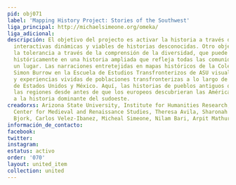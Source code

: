 ```yaml
---
pid: obj071
label: 'Mapping History Project: Stories of the Southwest'
liga_principal: http://michaelsimeone.org/omeka/
liga_adicional: 
descripción: El objetivo del projecto es activar la historia a través de demostraciones
  interactivas dinámicas y viables de historias desconocidas. Otro objetivo es promover
  la tolerancia a través de la comprensión de la diversidad, que puede rastrearse
  históricamente en una historia ampliada que refleja todas las comunidades que conforman
  un lugar. Las narraciones entretejidas en mapas históricos de la Colección de Mapas
  Simon Burrow en la Escuela de Estudios Transfronterizos de ASU visualizan historias
  y experiencias vividas de poblaciones transfronterizas a lo largo de las fronteras
  de Estados Unidos y México. Aquí, las historias de pueblos antiguos que han poblado
  las regiones desde antes de que los europeos descubrieran las Américas son paralelas
  a la historia dominante del sudoeste.
creadorxs: Arizona State University, Institute for Humanities Research, The Arizona
  Center for Medieval and Renaissance Studies, Theresa Avila, Sharonah Fredrick, Robert
  Bjork, Carlos Velez-Ibanez, Micheal Simeone, Nilam Bari, Arpit Mathur
información_de_contacto: 
facebook: 
twitter: 
instagram: 
estatus: activo
order: '070'
layout: united_item
collection: united
---
```

